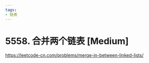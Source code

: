 ```yaml
---
tags:
- 链表
---
```


# 5558. 合并两个链表 [Medium]

<https://leetcode-cn.com/problems/merge-in-between-linked-lists/>
